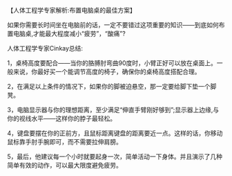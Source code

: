 【人体工程学专家解析:布置电脑桌的最佳方案】

如果你需要长时间坐在电脑前的话，一定不要错过这项重要的知识——到底如何布置电脑桌,才能最大程度减小“疲劳”，“酸痛”?

人体工程学专家Cinkay总结:

1，桌椅高度要配合——当你的胳膊肘弯曲90度时，小臂正好可以放在桌面上。一般来说，你最好买一个能调节高度的椅子，确保你的桌椅高度搭配合理。

2，在满足以上条件的情况下，如果你的脚被迫悬空，那一定要给脚下垫一个脚凳。

3，电脑显示器与你的理想距离，至少满足“伸直手臂刚好够到”;显示器上边缘,与你的视线水平——这样你的脖子最轻松。

4，键盘要摆在你的正前方，且鼠标距离键盘的距离要近一点。这样的话，你移动鼠标靠手肘手腕即可，而不需要拉伸肩膀。

5，最后，他建议每一个小时就要起身一次，简单活动一下身体。并且演示了几种简单有效的动作，可以最大限度避免疲劳。